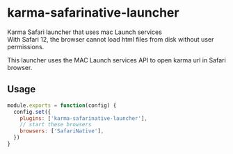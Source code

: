 # karma-safarinative-launcher
Karma Safari launcher that uses mac Launch services<br/>
With Safari 12, the browser cannot load html files from disk without user permissions.

This launcher uses the MAC Launch services API to open karma url in Safari browser.

## Usage
```javascript
module.exports = function(config) {
  config.set({
    plugins: ['karma-safarinative-launcher'],
    // start these browsers
    browsers: ['SafariNative'],
  })
}
```
